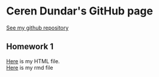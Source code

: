# Ceren Dundar's GitHub page

[See my github repository](https://github.com/BU-IE-360/spring22-cereendundaar) 

## Homework 1
[Here](https://bu-ie-360.github.io/spring22-cereendundaar/IE360.HW1.html) is my HTML file.<br>
[Here](https://github.com/BU-IE-360/spring22-cereendundaar/blob/gh-pages/HW_1.Rmd) is my rmd file



